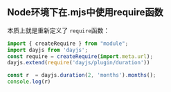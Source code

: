 ## Node环境下在.mjs中使用require函数

本质上就是重新定义了 `require`函数：

```js
import { createRequire } from "module";
import dayjs from 'dayjs';
const require = createRequire(import.meta.url);
dayjs.extend(require('dayjs/plugin/duration'))

const r  = dayjs.duration(2, 'months').months();
console.log(r)
```

